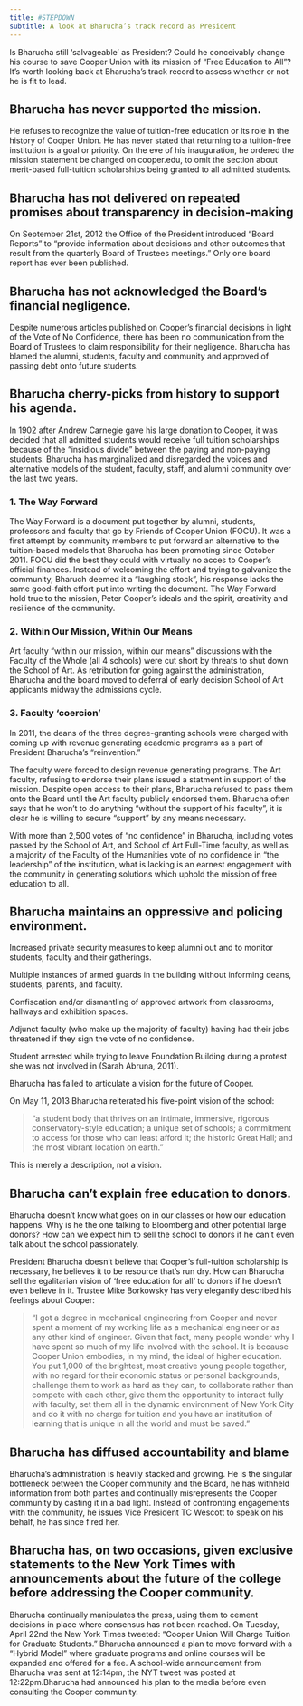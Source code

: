 ```yaml
---
title: #STEPDOWN
subtitle: A look at Bharucha’s track record as President
---
```


Is Bharucha still ‘salvageable’ as President? Could he conceivably change his course to save Cooper Union with its mission of “Free Education to All”? It’s worth looking back at Bharucha’s track record to assess whether or not he is fit to lead.

## Bharucha has never supported the mission.

He refuses to recognize the value of tuition-free education or its role in the history of Cooper Union. He has never stated that returning to a tuition-free institution is a goal or priority. On the eve of his inauguration, he ordered the mission statement be changed on cooper.edu, to omit the section about merit-based full-tuition scholarships being granted to all admitted students.

## Bharucha has not delivered on repeated promises about transparency in decision-making

On September 21st, 2012 the Office of the President introduced “Board Reports” to “provide information about decisions and other outcomes that result from the quarterly Board of Trustees meetings.” Only one board report has ever been published.

## Bharucha has not acknowledged the Board’s financial negligence.

Despite numerous articles published on Cooper’s financial decisions in light of the Vote of No Confidence, there has been no communication from the Board of Trustees to claim responsibility for their negligence. Bharucha has blamed the alumni, students, faculty and community and approved of passing debt onto future students.

## Bharucha cherry-picks from history to support his agenda.

In 1902 after Andrew Carnegie gave his large donation to Cooper, it was decided that all admitted students would receive full tuition scholarships because of the “insidious divide” between the paying and non-paying students. 
Bharucha has marginalized and disregarded the voices and alternative models of the student, faculty, staff, and alumni community over the last two years.

### 1. The Way Forward

The Way Forward is a document put together by alumni, students, professors and faculty that go by Friends of Cooper Union (FOCU). It was a first attempt by community members to put forward an alternative to the tuition-based models that Bharucha has been promoting since October 2011. FOCU did the best they could with virtually no acces to Cooper’s official finances. Instead of welcoming the effort and trying to galvanize the community, Bharuch deemed it a “laughing stock”, his response lacks the same good-faith effort put into writing the document. The Way Forward hold true to the mission, Peter Cooper’s ideals and the spirit, creativity and resilience of the community.

### 2. Within Our Mission, Within Our Means

Art faculty “within our mission, within our means” discussions with the Faculty of the Whole (all 4 schools) were cut short by threats to shut down the School of Art. As retribution for going against the administration, Bharucha and the board moved to deferral of early decision School of Art applicants midway the admissions cycle.

### 3. Faculty ‘coercion’

In 2011, the deans of the three degree-granting schools were charged with coming up with revenue generating academic programs as a part of President Bharucha’s “reinvention.”

The faculty were forced to design revenue generating programs. The Art faculty, refusing to endorse their plans issued a statment in support of the mission. Despite open access to their plans, Bharucha refused to pass them onto the Board until the Art faculty publicly endorsed them. Bharucha often says that he won’t  to do anything “without the support of his faculty”, it is clear he is willing to secure “support” by any means necessary.
      
With more than 2,500 votes of “no confidence” in Bharucha, including votes passed by the School of Art, and School of Art Full-Time faculty, as well as a majority of the Faculty of the Humanities vote of no confidence in “the leadership” of the institution, what is lacking is an earnest engagement with the community in generating solutions which uphold the mission of free education to all.

## Bharucha maintains an oppressive and policing environment.

Increased private security measures to keep alumni out and to monitor students, faculty and their gatherings. 

Multiple instances of armed guards in the building without informing deans, students, parents, and faculty.

Confiscation and/or dismantling of approved artwork from classrooms, hallways and exhibition spaces.

Adjunct faculty (who make up the majority of faculty) having had their jobs threatened if they sign the vote of no confidence.

Student arrested while trying to leave Foundation Building during a protest she was not involved in (Sarah Abruna, 2011).

Bharucha has failed to articulate a vision for the future of Cooper.

On May 11, 2013 Bharucha reiterated his five-point vision of the school: 

> “a student body that thrives on an intimate, immersive, rigorous conservatory-style education; a unique set of schools; a commitment to access for those who can least afford it; the historic Great Hall; and the most vibrant location on earth.”

 This is merely a description, not a vision. 

## Bharucha can’t explain free education to donors.

Bharucha doesn’t know what goes on in our classes or how our education happens. Why is he the one talking to Bloomberg and other potential large donors? How can we expect him to sell the school to donors if he can’t even talk about the school passionately. 

President Bharucha doesn’t believe that Cooper’s full-tuition scholarship is necessary, he believes it to be resource that’s run dry. How can Bharucha sell the egalitarian vision of ‘free education for all’ to donors if he doesn’t even believe in it. Trustee Mike Borkowsky has very elegantly described his feelings about Cooper:

> “I got a degree in mechanical engineering from Cooper and never spent a moment of my working life as a mechanical engineer or as any other kind of engineer. Given that fact, many people wonder why I have spent so much of my life involved with the school. It is because Cooper Union embodies, in my mind, the ideal of higher education. You put 1,000 of the brightest, most creative young people together, with no regard for their economic status or personal backgrounds, challenge them to work as hard as they can, to collaborate rather than compete with each other, give them the opportunity to interact fully with faculty, set them all in the dynamic environment of New York City and do it with no charge for tuition and you have an institution of learning that is unique in all the world and must be saved.”

## Bharucha has diffused accountability and blame

Bharucha’s administration is heavily stacked and growing. He is the singular bottleneck between the Cooper community and the Board, he has withheld information from both parties and continually misrepresents the Cooper community by casting it in a bad light. Instead of confronting engagements with the community, he issues Vice President TC Wescott to speak on his behalf, he has since fired her. 

## Bharucha has, on two occasions, given exclusive statements to the New York Times with announcements about the future of the college before addressing the Cooper community. 

Bharucha continually manipulates the press, using them to cement decisions in place where consensus has not been reached. On Tuesday, April 22nd the New York Times tweeted: “Cooper Union Will Charge Tuition for Graduate Students.” Bharucha announced a plan to move forward with a “Hybrid Model” where graduate programs and online courses will be expanded and offered for a fee. A school-wide announcement from Bharucha was sent at 12:14pm, the NYT tweet was posted at 12:22pm.Bharucha had announced his plan to the media before even consulting the Cooper community.